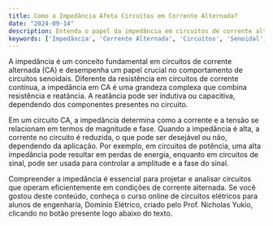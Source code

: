 ```yaml
---
title: Como a Impedância Afeta Circuitos em Corrente Alternada?
date: "2024-09-14"
description: Entenda o papel da impedância em circuitos de corrente alternada e sua importância no comportamento de circuitos senoidais.
keywords: ['Impedância', 'Corrente Alternada', 'Circuitos', 'Senoidal', 'Engenharia']
---
```


A impedância é um conceito fundamental em circuitos de corrente alternada (CA) e desempenha um papel crucial no comportamento de circuitos senoidais. Diferente da resistência em circuitos de corrente contínua, a impedância em CA é uma grandeza complexa que combina resistência e reatância. A reatância pode ser indutiva ou capacitiva, dependendo dos componentes presentes no circuito. 

Em um circuito CA, a impedância determina como a corrente e a tensão se relacionam em termos de magnitude e fase. Quando a impedância é alta, a corrente no circuito é reduzida, o que pode ser desejável ou não, dependendo da aplicação. Por exemplo, em circuitos de potência, uma alta impedância pode resultar em perdas de energia, enquanto em circuitos de sinal, pode ser usada para controlar a amplitude e a fase do sinal.

Compreender a impedância é essencial para projetar e analisar circuitos que operam eficientemente em condições de corrente alternada. Se você gostou deste conteúdo, conheça o curso online de circuitos elétricos para alunos de engenharia, Domínio Elétrico, criado pelo Prof. Nicholas Yukio, clicando no botão presente logo abaixo do texto.